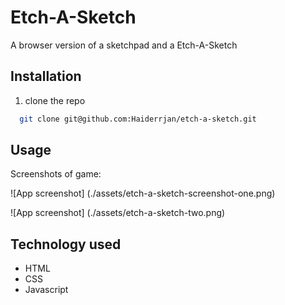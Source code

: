 
# Etch-A-Sketch

A browser version of a sketchpad and a Etch-A-Sketch

## Installation

1. clone the repo 

```bash
  git clone git@github.com:Haiderrjan/etch-a-sketch.git

```

## Usage

Screenshots of game:

![App screenshot] (./assets/etch-a-sketch-screenshot-one.png)

![App screenshot] (./assets/etch-a-sketch-two.png)


## Technology used 

- HTML
- CSS
- Javascript


